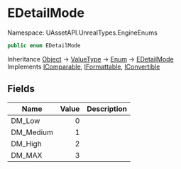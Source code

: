 # EDetailMode

Namespace: UAssetAPI.UnrealTypes.EngineEnums

```csharp
public enum EDetailMode
```

Inheritance [Object](https://docs.microsoft.com/en-us/dotnet/api/system.object) → [ValueType](https://docs.microsoft.com/en-us/dotnet/api/system.valuetype) → [Enum](https://docs.microsoft.com/en-us/dotnet/api/system.enum) → [EDetailMode](./uassetapi.unrealtypes.engineenums.edetailmode.md)<br>
Implements [IComparable](https://docs.microsoft.com/en-us/dotnet/api/system.icomparable), [IFormattable](https://docs.microsoft.com/en-us/dotnet/api/system.iformattable), [IConvertible](https://docs.microsoft.com/en-us/dotnet/api/system.iconvertible)

## Fields

| Name | Value | Description |
| --- | --: | --- |
| DM_Low | 0 |  |
| DM_Medium | 1 |  |
| DM_High | 2 |  |
| DM_MAX | 3 |  |

